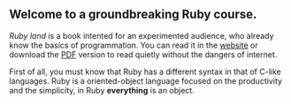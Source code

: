 ## Welcome to a groundbreaking Ruby course.

*Ruby land* is a book intented for an experimented audience, who already know the basics of programmation.
You can read it in the [website](http://ruby-land.anana.xyz) or download the [PDF](https://www.gitbook.com/download/pdf/book/ananagame/ruby-land) version to read quietly without the dangers of internet.

First of all, you must know that Ruby has a different syntax in that of C-like languages. Ruby is a oriented-object language focused on the productivity and the simplicity, in Ruby **everything** is an object.
